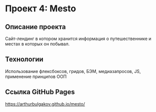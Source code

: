 # Проект 4: Mesto

## Описание проекта
Сайт-лендинг в котором хранится информация о путешественнике и местах в которых он побывал.

## Технологии
Использование флексбоксов, гридов, БЭМ, медиазапросов, JS, применение принципов ООП

## Ссылка GitHub Pages
https://arthurbulgakov.github.io/mesto/
